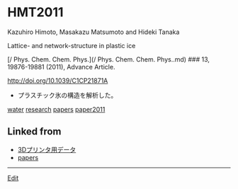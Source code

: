 # HMT2011

Kazuhiro Himoto, Masakazu Matsumoto and Hideki Tanaka

Lattice- and network-structure in plastic ice

[/ Phys. Chem. Chem. Phys.](/ Phys. Chem. Chem. Phys..md) ### 13, 19876-19881 (2011), Advance Article.

http://doi.org/10.1039/C1CP21871A


* プラスチック氷の構造を解析した。

[](https://gyazo.com/39cf7ec2d5b8203767fd552acae17760)



[water](water.md) [research](research.md) [papers](papers.md) [paper2011](paper2011.md)



## Linked from

* [3Dプリンタ用データ](3Dプリンタ用データ.md)
* [papers](papers.md)


----
[Edit](https://github.com/vitroid/vitroid.github.io/blob/master/MD/HMT2011.md)
